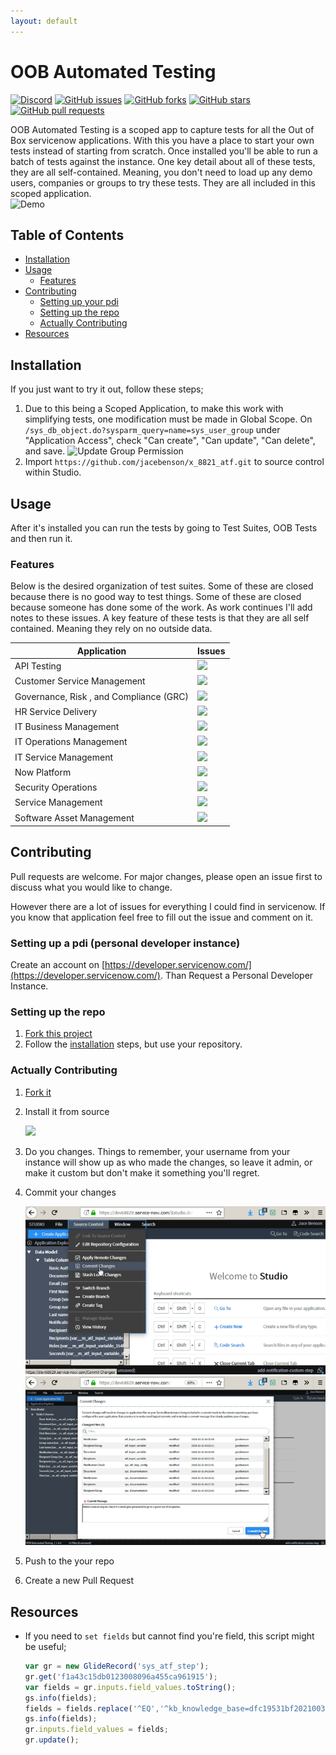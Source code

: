 ```yaml
---
layout: default
---
```

# OOB Automated Testing
[![Discord](https://img.shields.io/discord/289994252241338369.svg?style=for-the-badge)](https://discord.gg/QaMwnGd)
[![GitHub issues](https://img.shields.io/github/issues/jacebenson/x_8821_atf.svg?style=for-the-badge)](https://github.com/jacebenson/x_8821_atf/issues)
[![GitHub forks](https://img.shields.io/github/forks/jacebenson/x_8821_atf.svg?style=for-the-badge)](https://github.com/jacebenson/x_8821_atf/network)
[![GitHub stars](https://img.shields.io/github/stars/jacebenson/x_8821_atf.svg?style=for-the-badge)](https://github.com/jacebenson/x_8821_atf/stargazers) 
[![GitHub pull requests](https://img.shields.io/github/issues-pr/jacebenson/x_8821_atf.svg?style=for-the-badge)](https://github.com/jacebenson/x_8821_atf/pulls/)

OOB Automated Testing is a scoped app to capture tests for all the Out of Box 
servicenow applications.  With this you have a place to start your own tests 
instead of starting from scratch.  Once installed you'll be able to run a batch
of tests against the instance.  One key detail about all of these tests, they
are all self-contained.  Meaning, you don't need to load up any demo users,
companies or groups to try these tests.  They are all included in this scoped
application.  
![Demo](/assets/demo.gif)

## Table of Contents

* [Installation](#installation)
* [Usage](#usage)
  * [Features](#features)
* [Contributing](#contributing)
  * [Setting up your pdi](#setting-up-a-pdi-personal-developer-instance)
  * [Setting up the repo](#setting-up-the-repo)
  * [Actually Contributing](#actually-contributing)
* [Resources](#resources)

## Installation

If you just want to try it out, follow these steps;

1. Due to this being a Scoped Application, to make this work with simplifying 
   tests, one modification must be made in Global Scope.  On 
   `/sys_db_object.do?sysparm_query=name=sys_user_group`
   under "Application Access", check "Can create", "Can update", "Can delete", 
   and save.
   ![Update Group Permission](/assets/group-permissions.gif)
2. Import `https://github.com/jacebenson/x_8821_atf.git` to source control 
   within Studio.

## Usage

After it's installed you can run the tests by going to Test Suites, OOB Tests
and then run it.  

### Features

Below is the desired organization of test suites.  Some of these are closed 
because there is no good way to test things.  Some of these are closed because
someone has done some of the work.  As work continues I'll add notes to these
issues.  A key feature of these tests is that they are all self contained.
Meaning they rely on no outside data.

| Application                             | Issues                                                                                                                                                                                                                     |
| --------------------------------------- | -------------------------------------------------------------------------------------------------------------------------------------------------------------------------------------------------------------------------- |
| API Testing                             | [![](https://img.shields.io/github/issues/jacebenson/x_8821_atf/test-api.svg?style=for-the-badge&label=issues&colorB=red)](https://github.com/jacebenson/x_8821_atf/issues?q=is%3Aopen+is%3Aissue+label%3Atest-api)        |
| Customer Service Management             | [![](https://img.shields.io/github/issues/jacebenson/x_8821_atf/test-csm.svg?style=for-the-badge&label=issues&colorB=teal)](https://github.com/jacebenson/x_8821_atf/issues?q=is%3Aopen+is%3Aissue+label%3Atest-csm)       |
| Governance, Risk , and Compliance (GRC) | [![](https://img.shields.io/github/issues/jacebenson/x_8821_atf/test-grc.svg?style=for-the-badge&label=issues&colorB=teal)](https://github.com/jacebenson/x_8821_atf/issues?q=is%3Aopen+is%3Aissue+label%3Atest-grc)       |
| HR Service Delivery                     | [![](https://img.shields.io/github/issues/jacebenson/x_8821_atf/test-hr.svg?style=for-the-badge&label=issues&colorB=teal)](https://github.com/jacebenson/x_8821_atf/issues?q=is%3Aopen+is%3Aissue+label%3Atest-hr)         |
| IT Business Management                  | [![](https://img.shields.io/github/issues/jacebenson/x_8821_atf/test-itbm.svg?style=for-the-badge&label=issues&colorB=teal)](https://github.com/jacebenson/x_8821_atf/issues?q=is%3Aopen+is%3Aissue+label%3Atest-itbm)     |
| IT Operations Management                | [![](https://img.shields.io/github/issues/jacebenson/x_8821_atf/test-itom.svg?style=for-the-badge&label=issues&colorB=red)](https://github.com/jacebenson/x_8821_atf/issues?q=is%3Aissue+label%3Atest-itom)                |
| IT Service Management                   | [![](https://img.shields.io/github/issues/jacebenson/x_8821_atf/test-itsm.svg?style=for-the-badge&label=issues&colorB=orange)](https://github.com/jacebenson/x_8821_atf/issues?q=is%3Aopen+is%3Aissue+label%3Atest-itsm)   |
| Now Platform                            | [![](https://img.shields.io/github/issues/jacebenson/x_8821_atf/test-now.svg?style=for-the-badge&label=issues&colorB=orange)](https://github.com/jacebenson/x_8821_atf/issues?q=is%3Aopen+is%3Aissue+label%3Atest-now)     |
| Security Operations                     | [![](https://img.shields.io/github/issues/jacebenson/x_8821_atf/test-secops.svg?style=for-the-badge&label=issues&colorB=teal)](https://github.com/jacebenson/x_8821_atf/issues?q=is%3Aopen+is%3Aissue+label%3Atest-secops) |
| Service Management                      | [![](https://img.shields.io/github/issues/jacebenson/x_8821_atf/test-sm.svg?style=for-the-badge&label=issues&colorB=teal)](https://github.com/jacebenson/x_8821_atf/issues?q=is%3Aopen+is%3Aissue+label%3Atest-sm)         |
| Software Asset Management               | [![](https://img.shields.io/github/issues/jacebenson/x_8821_atf/test-sam.svg?style=for-the-badge&label=issues&colorB=teal)](https://github.com/jacebenson/x_8821_atf/issues?q=is%3Aopen+is%3Aissue+label%3Atest-sam)       |

 

## Contributing

Pull requests are welcome. For major changes, please open an issue first to 
discuss what you would like to change.

However there are a lot of issues for everything I could find in servicenow.
If you know that application feel free to fill out the issue and comment on it.

### Setting up a pdi (personal developer instance)

Create an account on [https://developer.servicenow.com/](https://developer.servicenow.com/).
Than Request a Personal Developer Instance.

### Setting up the repo

1.  [Fork this project](https://github.com/jacebenson/x_8821_atf/fork)
2.  Follow the [installation](#installation) steps, but use your repository.

### Actually Contributing

1.  [Fork it](https://github.com/jacebenson/x_8821_atf/fork)
2.  Install it from source 

    ![](/assets/install-application.png)
2.  Do you changes.  Things to remember, your username from your instance will
    show up as who made the changes, so leave it admin, or make it custom but
    don't make it something you'll regret.
3.  Commit your changes
    
    ![](/assets/commit-changes-1.png)
    ![](/assets/commit-changes-2.png)
4.  Push to the your repo
5.  Create a new Pull Request

## Resources

* If you need to `set fields` but cannot find 
  you're field, this script might be useful;
  ```js
  var gr = new GlideRecord('sys_atf_step');
  gr.get('f1a43c15db0123008096a455ca961915');
  var fields = gr.inputs.field_values.toString();
  gs.info(fields);
  fields = fields.replace('^EQ','^kb_knowledge_base=dfc19531bf2021003f07e2c1ac0739ab^EQ');
  gs.info(fields);
  gr.inputs.field_values = fields;
  gr.update();
  ```

